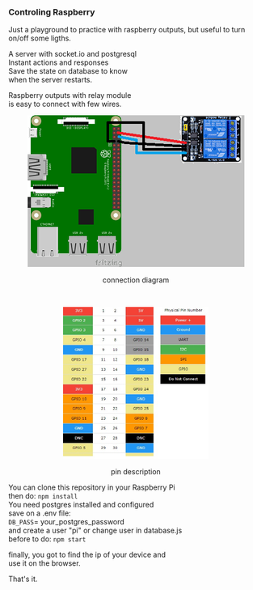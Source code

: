 ### Controling Raspberry ###

Just a playground to practice with raspberry outputs, but useful to turn on/off some ligths.

A server with socket.io and postgresql  
Instant actions and responses  
Save the state on database to know  
when the server restarts.  
  
Raspberry outputs with relay module  
is easy to connect with few wires.
  
<p align='center'>
    <img src="./img_raspberrypi3.png" alt="raspberrypi3" />  
</p>  
<p align='center'>
    connection diagram
</p>  
<br/>

<p align='center'>
    <img src="./Raspins.jpg" alt="raspins" height="300"/>  
</p>
<p align='center'> 
    pin description
</p>  

You can clone this repository in your Raspberry Pi  
then do: ```npm install```  
You need postgres installed and configured  
save on a .env file:  
```DB_PASS```= your_postgres_password  
and create a user "pi" or change user in database.js  
before to do:   ```npm start```  

finally, you got to find the ip of your device and  
use it on the browser.

That's it.
